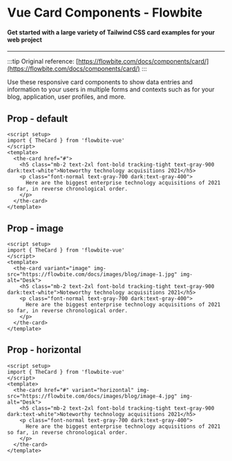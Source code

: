 <script setup>
import CardDefaultExample from './examples/CardDefaultExample.vue'
import CardImageExample from './examples/CardImageExample.vue'
import CardHorizontalExample from './examples/CardHorizontalExample.vue'
</script>
# Vue Card Components - Flowbite

#### Get started with a large variety of Tailwind CSS card examples for your web project

---

:::tip
Original reference: [https://flowbite.com/docs/components/card/](https://flowbite.com/docs/components/card/)
:::

Use these responsive card components to show data entries and information to your users in multiple forms and contexts such as for your blog, application, user profiles, and more.

## Prop - default

<CardDefaultExample />

```vue
<script setup>
import { TheCard } from 'flowbite-vue'
</script>
<template>
  <the-card href="#">
    <h5 class="mb-2 text-2xl font-bold tracking-tight text-gray-900 dark:text-white">Noteworthy technology acquisitions 2021</h5>
    <p class="font-normal text-gray-700 dark:text-gray-400">
      Here are the biggest enterprise technology acquisitions of 2021 so far, in reverse chronological order.
    </p>
  </the-card>
</template>
```

## Prop - image

<CardImageExample />

```vue
<script setup>
import { TheCard } from 'flowbite-vue'
</script>
<template>
  <the-card variant="image" img-src="https://flowbite.com/docs/images/blog/image-1.jpg" img-alt="Desk">
    <h5 class="mb-2 text-2xl font-bold tracking-tight text-gray-900 dark:text-white">Noteworthy technology acquisitions 2021</h5>
    <p class="font-normal text-gray-700 dark:text-gray-400">
      Here are the biggest enterprise technology acquisitions of 2021 so far, in reverse chronological order.
    </p>
  </the-card>
</template>
```

## Prop - horizontal

<CardHorizontalExample />

```vue
<script setup>
import { TheCard } from 'flowbite-vue'
</script>
<template>
  <the-card href="#" variant="horizontal" img-src="https://flowbite.com/docs/images/blog/image-4.jpg" img-alt="Desk">
    <h5 class="mb-2 text-2xl font-bold tracking-tight text-gray-900 dark:text-white">Noteworthy technology acquisitions 2021</h5>
    <p class="font-normal text-gray-700 dark:text-gray-400">
      Here are the biggest enterprise technology acquisitions of 2021 so far, in reverse chronological order.
    </p>
  </the-card>
</template>
```

